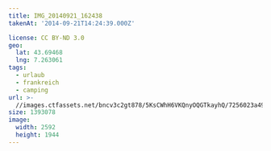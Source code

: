 ```yaml
---
title: IMG_20140921_162438
takenAt: '2014-09-21T14:24:39.000Z'

license: CC BY-ND 3.0
geo:
  lat: 43.69468
  lng: 7.263061
tags:
  - urlaub
  - frankreich
  - camping
url: >-
  //images.ctfassets.net/bncv3c2gt878/5KsCWhH6VKQnyOQGTkayhQ/7256023a494d90446ab7c583e9c6a23a/img_20140921_162438_27696643064_o
size: 1393078
image:
  width: 2592
  height: 1944
---
```


